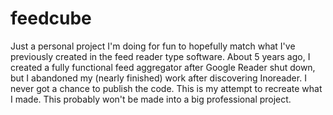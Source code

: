 # feedcube
Just a personal project I'm doing for fun to hopefully match what I've previously created in the feed reader type software. About 5 years ago, I created a fully functional feed aggregator after Google Reader shut down, but I abandoned my (nearly finished) work after discovering Inoreader. I never got a chance to publish the code. This is my attempt to recreate what I made. This probably won't be made into a big professional project.
